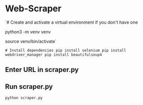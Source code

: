 # Web-Scraper
`# Create and activate a virtual environment if you don't have one


python3 -m venv venv


source venv/bin/activate`


`# Install dependencies
pip install selenium
pip install webdriver_manager
pip install beautifulsoup4`

## Enter URL in scraper.py


## Run scraper.py
`python scraper.py`

